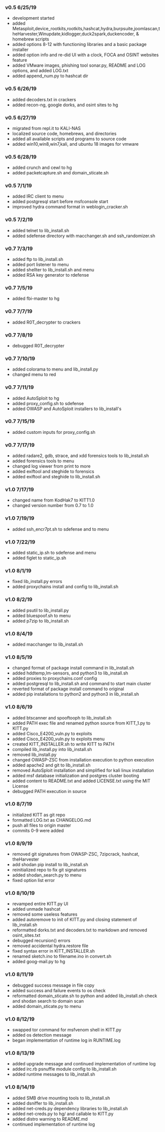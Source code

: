### v0.5 6/25/19 
* development started 
* added Metasploit,device_rootkits,rootkits,hashcat,hydra,burpsuite,joomlascan,theHarvester,Winupdate,kidlogger,duck2spark,duckencoder, & homebrew scripts
* added options 8-12 with functioning libraries and a basic package installer
* added option info and re-did UI with a clock, FOCA and OSINT websites feature
* added VMware images, phishing tool sonar.py, README and LOG options, and added LOG.txt
* added append_num.py to hashcat dir

### v0.5 6/26/19 
* added decoders.txt in crackers
* added recon-ng, google dorks, and osint sites to hg

### v0.5 6/27/19 
* migrated from repl.it to KALI-NAS
* localized source code, homebrews, and directories
* added all available scripts and programs to source code
* added win10,win8,win7,kali, and ubuntu 18 images for vmware

### v0.5 6/28/19
* added crunch and cewl to hg
* added packetcapture.sh and domain_sticate.sh

### v0.5 7/1/19
* added IRC client to menu
* added postgresql start before msfconsole start
* improved hydra command format in weblogin_cracker.sh

### v0.5 7/2/19
* added telnet to lib_install.sh
* added sdefense directory with macchanger.sh and ssh_randomizer.sh

### v0.7 7/3/19
* added ftp to lib_install.sh
* added port listener to menu
* added shellter to lib_install.sh and menu
* added RSA key generator to rdefense

### v0.7 7/5/19
* added fbi-master to hg

### v0.7 7/7/19
* added R0T_decrypter to crackers

### v0.7 7/8/19
* debugged R0T_decrypter

### v0.7 7/10/19
* added colorama to menu and lib_install.py
* changed menu to red

### v0.7 7/11/19
* added AutoSploit to hg
* added proxy_config.sh to sdefense
* added OWASP and AutoSploit installers to lib_install's

### v0.7 7/15/19
* added custom inputs for proxy_config.sh

### v0.7 7/17/19
* added radare2, gdb, strace, and xdd forensics tools to lib_install.sh
* added forensics tools to menu
* changed log viewer from print to more
* added exiftool and steghide to forensics
* added exiftool and steghide to lib_install.sh

### v1.0 7/17/19
* changed name from KodHak7 to KITT1.0
* changed version number from 0.7 to 1.0

### v1.0 7/19/19
* added ssh_encr7pt.sh to sdefense and to menu

### v1.0 7/22/19
* added static_ip.sh to sdefense and menu
* added figlet to static_ip.sh

### v1.0 8/1/19
* fixed lib_install.py errors
* added proxychains install and config to lib_install.sh

### v1.0 8/2/19
* added psutil to lib_install.py
* added bluespoof.sh to menu
* added p7zip to lib_install.sh

### v1.0 8/4/19
* added macchanger to lib_install.sh

### v1.0 8/5/19
* changed format of package install command in lib_install.sh
* added hddtemp,lm-sensors, and python3 to lib_install.sh
* added proxies to proxychains.conf config
* added postgresql to lib_install.sh and command to start main cluster
* reverted format of package install command to original
* added pip installations to python2 and python3 in lib_install.sh

### v1.0 8/6/19
* added btscanner and spooftooph to lib_install.sh
* added PATH exec file and renamed python source from KITT_1.py to KITT.py
* added Cisco_E4200_vuln.py to exploits 
* added Cisco_E4200_vuln.py to exploits menu
* created KITT_INSTALLER.sh to write KITT to PATH
* compiled lib_install.py into lib_install.sh
* removed lib_install.py
* changed OWASP-ZSC from installation execution to python execution
* added apache2 and git to lib_install.sh
* removed AutoSploit installation and simplified for kali linux installation
* added msf database initialization and postgres cluster booting
* added content to README.txt and added LICENSE.txt using the MIT License
* debugged PATH execution in source

### v1.0 8/7/19
* initialized KITT as git repo
* formatted LOG.txt as CHANGELOG.md
* push all files to origin master
* commits 0-9 were added

### v1.0 8/9/19
* removed git signatures from OWASP-ZSC, 7zipcrack, hashcat, theHarvester
* add shodan pip install to lib_install.sh
* reinitialized repo to fix git signatures
* added shodan_search.py to menu
* fixed option list error

### v1.0 8/10/19
* revamped entire KITT.py UI
* added unmade hashcat
* removed some useless features
* added autoremove to init of KITT.py and closing statement of lib_install.sh
* reformatted dorks.txt and decoders.txt to markdown and removed osint_sites.txt
* debugged recursion() errors
* removed accidental hydra.restore file
* fixed syntax error in KITT_INSTALLER.sh
* renamed sketch.ino to filename.ino in convert.sh
* added goog-mail.py to hg

### v1.0 8/11/19
* debugged success message in file copy
* added success and failure events to os check
* reformatted domain_sticate.sh to python and added lib_install.sh check and shodan search to domain scan
* added domain_sticate.py to menu

### v1.0 8/12/19
* swapped tor command for msfvenom shell in KITT.py
* added os detection message
* began implementation of runtime log in RUNTIME.log

### v1.0 8/13/19
* added upgrade message and continued implementation of runtime log
* added irc.rb psnuffle module config to lib_install.sh
* added runtime messages to lib_install.sh

### v1.0 8/14/19
* added SMB drive mounting tools to lib_install.sh
* added dsniffer to lib_install.sh
* added net-creds.py dependency libraries to lib_install.sh
* added net-creds.py to hg/ and callable to KITT.py
* added distro warning to README.md
* continued implementation of runtime log
